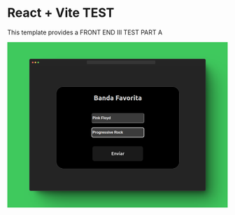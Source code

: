 # React + Vite TEST

This template provides a FRONT END III TEST PART A

![capture](https://github.com/woohdang/front-end-III/blob/master/clase11/test-front3/src/assets/85shots_so.png)

